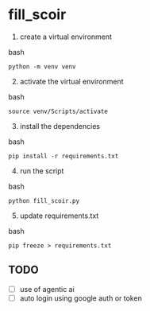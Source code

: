 # fill_scoir

1. create a virtual environment

bash

```
python -m venv venv
```

2. activate the virtual environment

bash

```
source venv/Scripts/activate
```

3. install the dependencies

bash

```
pip install -r requirements.txt
```

4. run the script

bash

```
python fill_scoir.py
```

5. update requirements.txt

bash

```
pip freeze > requirements.txt
```

## TODO

- [ ] use of agentic ai
- [ ] auto login using google auth or token
